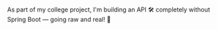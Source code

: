 As part of my college project, I'm building an API 🛠️ completely without Spring Boot — going raw and real! 🚀
